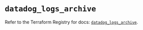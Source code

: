 # `datadog_logs_archive`

Refer to the Terraform Registry for docs: [`datadog_logs_archive`](https://registry.terraform.io/providers/datadog/datadog/3.54.0/docs/resources/logs_archive).
